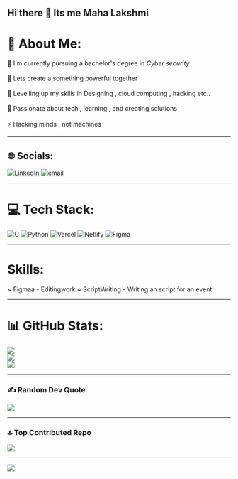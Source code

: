 ## Hi there 👋 Its me Maha Lakshmi

# 💫 About Me:
🔭 I'm currently pursuing a bachelor's degree in *Cyber security*<br><br>🤝 Lets create a something powerful together<br><br>🌱 Levelling up my skills in Designing , cloud computing , hacking etc..<br><br>💬 Passionate about tech , learning , and creating solutions<br><br>⚡ Hacking minds , not machines

---


## 🌐 Socials:
[![LinkedIn](https://img.shields.io/badge/LinkedIn-%230077B5.svg?logo=linkedin&logoColor=white)](https://linkedin.com/in/https://www.linkedin.com/in/maha-lakshmi-4355b7334) [![email](https://img.shields.io/badge/Email-D14836?logo=gmail&logoColor=white)](mailto:mahalakshmivr20@gmail.com) 

--- 

# 💻 Tech Stack:
![C](https://img.shields.io/badge/c-%2300599C.svg?style=flat-square&logo=c&logoColor=white) ![Python](https://img.shields.io/badge/python-3670A0?style=flat-square&logo=python&logoColor=ffdd54) ![Vercel](https://img.shields.io/badge/vercel-%23000000.svg?style=flat-square&logo=vercel&logoColor=white) ![Netlify](https://img.shields.io/badge/netlify-%23000000.svg?style=flat-square&logo=netlify&logoColor=#00C7B7) ![Figma](https://img.shields.io/badge/figma-%23F24E1E.svg?style=flat-square&logo=figma&logoColor=white) 

--- 

# Skills:
 ~ Figmaa - Editingwork
 ~ ScriptWriting - Writing an script for an event

 ---

# 📊 GitHub Stats:
![](https://github-readme-stats.vercel.app/api?username=MAHAVARATHAN&theme=dark&hide_border=true&include_all_commits=true&count_private=false)<br/>
![](https://nirzak-streak-stats.vercel.app/?user=MAHAVARATHAN&theme=dark&hide_border=true)<br/>
![](https://github-readme-stats.vercel.app/api/top-langs/?username=MAHAVARATHAN&theme=dark&hide_border=true&include_all_commits=true&count_private=false&layout=compact)

---

### ✍️ Random Dev Quote
![](https://quotes-github-readme.vercel.app/api?type=vetical&theme=dark)

---

### 🔝 Top Contributed Repo
![](https://github-contributor-stats.vercel.app/api?username=MAHAVARATHAN&limit=5&theme=dark&combine_all_yearly_contributions=true)

---
[![](https://visitcount.itsvg.in/api?id=MAHAVARATHAN&icon=0&color=5)](https://visitcount.itsvg.in)

<!-- Proudly created with GPRM ( https://gprm.itsvg.in ) -->
